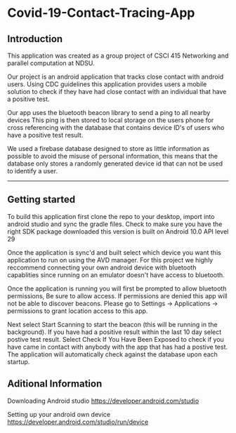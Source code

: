 # Covid-19-Contact-Tracing-App 

## Introduction

This application was created as a group project of CSCI 415 Networking and parallel computation at NDSU.

Our project is an android application that tracks close contact with android users.  Using CDC guidelines this application provides users a mobile solution to check if they have had close contact with an individual that have a positive test. 

Our app uses the bluetooth beacon library to send a ping to all nearby devices This ping is then stored to local storage on the users phone for cross referencing with the database that contains device ID's of users who have a positive test result.

We used a firebase database designed to store as little information as possible to avoid the misuse of personal information, this means that the database only stores a randomly generated device id that can not be used to identify a user.

---

## Getting started

To build this application first clone the repo to your desktop, import into android studio and sync the gradle files.
Check to make sure you have the right SDK package downloaded this version is built on Android 10.0 API level 29

Once the application is sync'd and built select which device you want this application to run on using the AVD manager.  For this project we highly reccommend connecting your own android device with bluetooth capablities since running on an emulator doesn't have access to bluetooth.

Once the application is running you will first be prompted to allow bluetooth permissions, Be sure to allow access.  If permissions are denied this app will not be able to discover beacons. Please go to Settings -> Applications -> permissions to grant location access to this app.

Next select Start Scanning to start the beacon (this will be running in the background). If you have had a positive result within the last 10 day select postive test result. Select Check If You Have Been Exposed to check if you have came in contact with anybody with the app that has had a postive test. The application will automatically check against the database upon each startup.


## Aditional Information

Downloading Android studio
https://developer.android.com/studio

Setting up your android own device
https://developer.android.com/studio/run/device

